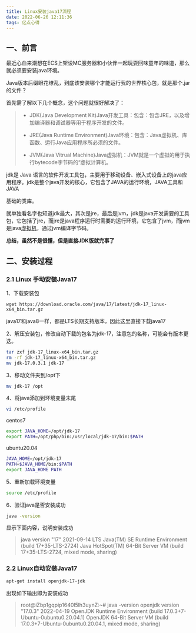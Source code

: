 ```yaml
---
title: Linux安装java17流程
date: 2022-06-26 12:11:36
tags: 亿点心得
---
```


## 一、前言

最近心血来潮想在ECS上架设MC服务器和小伙伴一起玩耍回味童年的味道，那么就必须要安装java环境。

Java版本后缀眼花缭乱，到底该安装哪个才能运行我的世界核心包，就是那个.jar的文件？

首先需了解以下几个概念，这个问题就很好解决了：

> - JDK(Java Development Kit)Java开发工具：包含：包含JRE，以及增加编译器和调试器等用于程序开发的文件。
>
> - JRE(Java Runtime Environment)Java环境：包含：Java虚拟机、库函数、运行Java应用程序所必须的文件。
> - JVM(Java Vitrual Machine)Java虚拟机：JVM就是一个虚拟的用于执行bytecode字节码的“虚拟计算机。

jdk是 Java 语言的软件开发工具包，主要用于移动设备、嵌入式设备上的java应用程序。jdk是整个java开发的核心，它包含了JAVA的运行环境，JAVA工具和JAVA

基础的类库。

就单独看名字也知道jdk最大，其次是jre，最后是jvm，jdk是java开发需要的工具包，它包括了jre，而jre是java程序运行时需要的运行环境，它包含了jvm，而jvm是java[虚拟机](https://so.csdn.net/so/search?q=虚拟机&spm=1001.2101.3001.7020)，通过jvm编译字节码。

**总结，虽然不是很懂，但是直接JDK版就完事了**



## 二、安装过程

### 2.1 Linux 手动安装Java17

1、下载安装包

`wget https://download.oracle.com/java/17/latest/jdk-17_linux-x64_bin.tar.gz`

java17和java8一样，都是LTS长期支持版本，因此这里直接下载java17

2、解压安装包，修改自动下载的包名为jdk-17，注意包的名称，可能会有版本更迭。

```bash
tar zxf jdk-17_linux-x64_bin.tar.gz
rm -rf jdk-17_linux-x64_bin.tar.gz
mv jdk-17.0.3.1 jdk-17
```

3、移动文件夹到/opt下

```bash
mv jdk-17 /opt
```

4、将java添加到环境变量末尾

```bash
vi /etc/profile
```

centos7

```bash
export JAVA_HOME=/opt/jdk-17
export PATH=/opt/php/bin:/usr/local/jdk-17/bin:$PATH
```

ubuntu20.04

```bash
JAVA_HOME=/opt/jdk-17
PATH=$JAVA_HOME/bin:$PATH
export JAVA_HOME PATH
```

5、重新加载环境变量

```bash
source /etc/profile
```

6、验证java是否安装成功

```bash
java -version
```

显示下面内容，说明安装成功

> java version "17" 2021-09-14 LTS
> Java(TM) SE Runtime Environment (build 17+35-LTS-2724)
> Java HotSpot(TM) 64-Bit Server VM (build 17+35-LTS-2724, mixed mode, sharing)



### 2.2 Linux自动安装Java17

```bash
apt-get install openjdk-17-jdk
```

出现如下输出即为安装成功

> root@iZbp1gqpip1640l5lh3uynZ:~# java -version
> openjdk version "17.0.3" 2022-04-19
> OpenJDK Runtime Environment (build 17.0.3+7-Ubuntu-0ubuntu0.20.04.1)
> OpenJDK 64-Bit Server VM (build 17.0.3+7-Ubuntu-0ubuntu0.20.04.1, mixed mode, sharing)